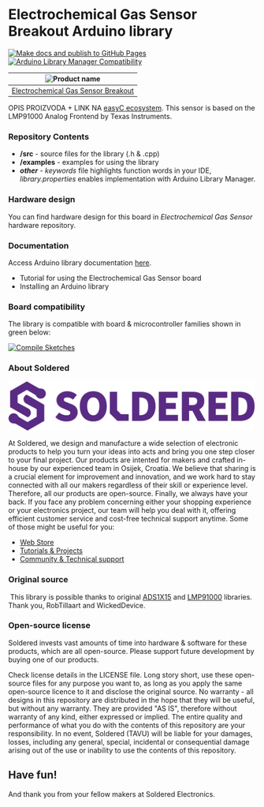 # Electrochemical Gas Sensor Breakout Arduino library

[![Make docs and publish to GitHub Pages](https://github.com/SolderedElectronics/Soldered-Electrochemical-Gas-Sensor-Arduino-Library/actions/workflows/make_docs.yml/badge.svg?branch=dev)](https://github.com/SolderedElectronics/Soldered-Electrochemical-Gas-Sensor-Arduino-Library/actions/workflows/make_docs.yml)
[![Arduino Library Manager Compatibility](https://github.com/SolderedElectronics/Soldered-Electrochemical-Gas-Sensor-Arduino-Library/actions/workflows/arduino_lint.yml/badge.svg?branch=dev)](https://github.com/SolderedElectronics/Soldered-Electrochemical-Gas-Sensor-Arduino-Library/actions/workflows/arduino_lint.yml)

| ![Product name](https://upload.wikimedia.org/wikipedia/commons/8/8f/Example_image.svg) |
| :------------------------------------------------------------------------------------: |
|        [Electrochemical Gas Sensor Breakout](https://www.solde.red/333218)             |

OPIS PROIZVODA + LINK NA [easyC ecosystem](https://www.soldered.com/en/easyC).
This sensor is based on the LMP91000 Analog Frontend by Texas Instruments.

### Repository Contents

- **/src** - source files for the library (.h & .cpp)
- **/examples** - examples for using the library
- **_other_** - _keywords_ file highlights function words in your IDE, _library.properties_ enables implementation with Arduino Library Manager.

### Hardware design

You can find hardware design for this board in _Electrochemical Gas Sensor_ hardware repository.

### Documentation

Access Arduino library documentation [here](https://SolderedElectronics.github.io/Soldered-Electrochemical-Gas-Sensor-Arduino-Library/).

- Tutorial for using the Electrochemical Gas Sensor board
- Installing an Arduino library

### Board compatibility

The library is compatible with board & microcontroller families shown in green below:

[![Compile Sketches](http://github-actions.40ants.com/SolderedElectronics/Soldered-Electrochemical-Gas-Sensor-Arduino-Library/matrix.svg?branch=dev&only=Compile%20Sketches)](https://github.com/SolderedElectronics/Soldered-Electrochemical-Gas-Sensor-Arduino-Library/actions/workflows/compile_test.yml)

### About Soldered

<img src="https://raw.githubusercontent.com/SolderedElectronics/Soldered-Electrochemical-Gas-Sensor-Arduino-Library/dev/extras/Soldered-logo-color.png" alt="soldered-logo" width="500"/>

At Soldered, we design and manufacture a wide selection of electronic products to help you turn your ideas into acts and bring you one step closer to your final project. Our products are intented for makers and crafted in-house by our experienced team in Osijek, Croatia. We believe that sharing is a crucial element for improvement and innovation, and we work hard to stay connected with all our makers regardless of their skill or experience level. Therefore, all our products are open-source. Finally, we always have your back. If you face any problem concerning either your shopping experience or your electronics project, our team will help you deal with it, offering efficient customer service and cost-free technical support anytime. Some of those might be useful for you:

- [Web Store](https://www.soldered.com/shop)
- [Tutorials & Projects](https://soldered.com/learn)
- [Community & Technical support](https://soldered.com/community)

### Original source

​
This library is possible thanks to original [ADS1X15](https://github.com/RobTillaart/ADS1X15) and [LMP91000](https://github.com/WickedDevice/LMP91000) libraries. Thank you, RobTillaart and WickedDevice.

### Open-source license

Soldered invests vast amounts of time into hardware & software for these products, which are all open-source. Please support future development by buying one of our products.

Check license details in the LICENSE file. Long story short, use these open-source files for any purpose you want to, as long as you apply the same open-source licence to it and disclose the original source. No warranty - all designs in this repository are distributed in the hope that they will be useful, but without any warranty. They are provided "AS IS", therefore without warranty of any kind, either expressed or implied. The entire quality and performance of what you do with the contents of this repository are your responsibility. In no event, Soldered (TAVU) will be liable for your damages, losses, including any general, special, incidental or consequential damage arising out of the use or inability to use the contents of this repository.

## Have fun!

And thank you from your fellow makers at Soldered Electronics.
